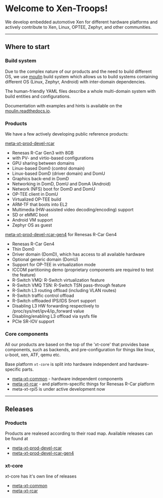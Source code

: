 # Welcome to Xen-Troops!

We develop embedded automotive Xen for different hardware platforms and actively contribute to Xen, Linux, OPTEE, Zephyr, and other communities.

---
## Where to start

### Build system
Due to the complex nature of our products and the need to build different OS, we use [moulin](https://github.com/xen-troops/moulin) build system which allows us to build systems containing different OS (Linux, Zephyr, Android) with inter-domain dependencies.

The human-friendly YAML files describe a whole multi-domain system with build entities and configurations.

Documentation with examples and hints is available on the [moulin.readthedocs.io](https://moulin.readthedocs.io/).

### Products
We have a few actively developing public reference products:

[meta-xt-prod-devel-rcar](https://github.com/xen-troops/meta-xt-prod-devel-rcar)
- Renesas R-Car Gen3 with 8GB
- with PV- and virtio-based configurations
- GPU sharing between domains
- Linux-based Dom0 (control domain)
- Linux-based DomD (driver domain) and DomU
- Graphics back-end in DomD
- Networking in DomD, DomU and DomA (Android)
- Network (NFS) boot for DomD and DomU
- OP-TEE client in DomU
- Virtualized OP-TEE build
- ARM-TF that boots into EL2
- Multimedia (HW-assisted video decoding/encoding) support
- SD or eMMC boot
- Android VM support
- Zephyr OS as guest
  
[meta-xt-prod-devel-rcar-gen4](https://github.com/xen-troops/meta-xt-prod-devel-rcar-gen4) for Renesas R-Car Gen4
- Renesas R-Car Gen4
- Thin Dom0
- Driver domain (DomD), which has access to all available hardware
- Optional generic domain (DomU)
- Support for OP-TEE in virtualization mode
- ICCOM partitioning demo (proprietary components are required to test the feature)
- R-Switch VMQ: R-Switch virtualization feature
- R-Switch VMQ TSN: R-Switch TSN pass-through feature
- R-Switch L3 routing offload (including VLAN routes)
- R-Switch traffic control offload
- R-Switch offloaded IPS/IDS Snort support
- Disabling L3 HW forwarding respectively to /proc/sys/net/ipv4/ip_forward value
- Disabling/enabling L3 offload via sysfs file
- PCIe SR-IOV support

### Core components
All our products are based on the top of the 'xt-core' that provides base components, such as backends, and pre-configuration for things like linux, u-boot, xen, ATF, qemu etc.

Base platform `xt-core` is split into hardware independent and hardware-specific parts.
- [meta-xt-common](https://github.com/xen-troops/meta-xt-common) - hardware independent components
- [meta-xt-rcar](https://github.com/xen-troops/meta-xt-rcar) - and platform-specific things for Renesas R-Car platform
- meta-xt-rpi5 is under active development now

---
## Releases

### Products
Products are realesed according to their road map.
Available releases can be found at
- [meta-xt-prod-devel-rcar](https://github.com/xen-troops/meta-xt-prod-devel-rcar/releases)
- [meta-xt-prod-devel-rcar-gen4](https://github.com/xen-troops/meta-xt-prod-devel-rcar-gen4/releases)


### xt-core
xt-core has it's own line of releases
- [meta-xt-common](https://github.com/xen-troops/meta-xt-common/releases)
- [meta-xt-rcar](https://github.com/xen-troops/meta-xt-rcar/releases)
